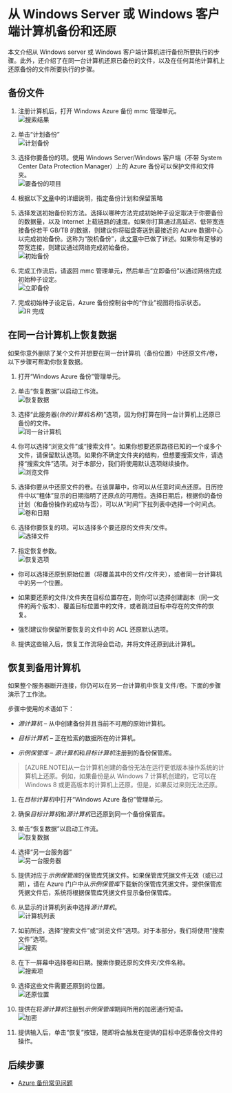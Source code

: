 <properties
   pageTitle="Azure 备份 - 从 Windows Server 或 Windows 客户端备份和还原"
   description="了解如何从 Windows Server 或 Windows 客户端备份和还原。本文还介绍了备选的服务器恢复方法"
   services="backup"
   documentationCenter=""
   authors="prvijay"
   manager="shreeshd"
   editor=""/>

<tags
  	ms.service="backup"
	ms.date="08/18/2015"
	wacn.date="09/15/2015"/>

# 从 Windows Server 或 Windows 客户端计算机备份和还原
本文介绍从 Windows server 或 Windows 客户端计算机进行备份所要执行的步骤。此外，还介绍了在同一台计算机还原已备份的文件，以及在任何其他计算机上还原备份的文件所要执行的步骤。

## 备份文件
1. 注册计算机后，打开 Windows Azure 备份 mmc 管理单元。<br/>
![搜索结果][1]

2. 单击“计划备份”<br/>
![计划备份][2]

3. 选择你要备份的项。使用 Windows Server/Windows 客户端（不带 System Center Data Protection Manager）上的 Azure 备份可以保护文件和文件夹。<br/>
![要备份的项目][3]

4. 根据以下[文章](/documentation/articles/backup-azure-backup-cloud-as-tape)中的详细说明，指定备份计划和保留策略

5. 选择发送初始备份的方法。选择以哪种方法完成初始种子设定取决于你要备份的数据量，以及 Internet 上载链路的速度。如果你打算通过高延迟、低带宽连接备份若干 GB/TB 的数据，则建议你将磁盘寄送到最接近的 Azure 数据中心以完成初始备份。这称为“脱机备份”，此[文章](https://msdn.microsoft.com/zh-cn/library/azure/dn894419.aspx)中已做了详述。如果你有足够的带宽连接，则建议通过网络完成初始备份。<br/>
![初始备份][4]

6. 完成工作流后，请返回 mmc 管理单元，然后单击“立即备份”以通过网络完成初始种子设定。<br/>
![立即备份][5]

7. 完成初始种子设定后，Azure 备份控制台中的“作业”视图将指示状态。<br/>
![IR 完成][6]

## 在同一台计算机上恢复数据
如果你意外删除了某个文件并想要在同一台计算机（备份位置）中还原文件/卷，以下步骤可帮助你恢复数据。

1. 打开“Windows Azure 备份”管理单元。

2. 单击“恢复数据”以启动工作流。<br/>
![恢复数据][7]

3. 选择“此服务器(*你的计算机名称*)”选项，因为你打算在同一台计算机上还原已备份的文件。<br/>
![同一台计算机][8]

4. 你可以选择“浏览文件”或“搜索文件”。如果你想要还原路径已知的一个或多个文件，请保留默认选项。如果你不确定文件夹的结构，但想要搜索文件，请选择“搜索文件”选项。对于本部分，我们将使用默认选项继续操作。<br/>
![浏览文件][9]

5. 选择你要从中还原文件的卷。在该屏幕中，你可以从任意时间点还原。日历控件中以“粗体”显示的日期指明了还原点的可用性。选择日期后，根据你的备份计划（和备份操作的成功与否），可以从“时间”下拉列表中选择一个时间点。<br/>
![卷和日期][10]

6. 选择你要恢复的项。可以选择多个要还原的文件夹/文件。<br/>
![选择文件][11]

7. 指定恢复参数。<br/>
![恢复选项][12]
  + 你可以选择还原到原始位置（将覆盖其中的文件/文件夹），或者同一台计算机中的另一个位置。

  + 如果要还原的文件/文件夹在目标位置存在，则你可以选择创建副本（同一文件的两个版本）、覆盖目标位置中的文件，或者跳过目标中存在的文件的恢复。

  + 强烈建议你保留所要恢复的文件中的 ACL 还原默认选项。

8. 提供这些输入后，恢复工作流将会启动，并将文件还原到此计算机。

## 恢复到备用计算机
如果整个服务器断开连接，你仍可以在另一台计算机中恢复文件/卷。下面的步骤演示了工作流。

步骤中使用的术语如下：
  + *源计算机* – 从中创建备份并且当前不可用的原始计算机。

  + *目标计算机* – 正在检索的数据所在的计算机。

  + *示例保管库* – *源计算机*和*目标计算机*注册到的备份保管库。<br/>

> [AZURE.NOTE]从一台计算机创建的备份无法在运行更低版本操作系统的计算机上还原。例如，如果备份是从 Windows 7 计算机创建的，它可以在 Windows 8 或更高版本的计算机上还原。但是，如果反过来则无法还原。

1. 在*目标计算机*中打开“Windows Azure 备份”管理单元。

2. 确保*目标计算机*和*源计算机*已还原到同一个备份保管库。

3. 单击“恢复数据”以启动工作流。<br/>
![恢复数据][7]

4. 选择“另一台服务器”<br/>
![另一台服务器][13]

5. 提供对应于*示例保管库*的保管库凭据文件。如果保管库凭据文件无效（或已过期），请在 Azure 门户中从*示例保管库*下载新的保管库凭据文件。提供保管库凭据文件后，系统将根据保管库凭据文件显示备份保管库。

6. 从显示的计算机列表中选择*源计算机*。<br/>
![计算机列表][14]

7. 如前所述，选择“搜索文件”或“浏览文件”选项。对于本部分，我们将使用“搜索文件”选项。<br/>
![搜索][15]

8. 在下一屏幕中选择卷和日期。搜索你要还原的文件夹/文件名称。<br/>
![搜索项][16]

9. 选择这些文件需要还原到的位置。<br/>
![还原位置][17]

10. 提供在将*源计算机*注册到*示例保管库*期间所用的加密通行短语。<br/>
![加密][18]

11. 提供输入后，单击“恢复”按钮，随即将会触发在提供的目标中还原备份文件的操作。


## 后续步骤
- [Azure 备份常见问题](/documentation/articles/backup-azure-backup-faq)

<!--Image references-->
[1]: ./media/backup-azure-backup-and-recover/result.png
[2]: ./media/backup-azure-backup-and-recover/schedulebackup.png
[3]: ./media/backup-azure-backup-and-recover/items.png
[4]: ./media/backup-azure-backup-and-recover/initialbackup.png
[5]: ./media/backup-azure-backup-and-recover/backupnow.png
[6]: ./media/backup-azure-backup-and-recover/ircomplete.png

[7]: ./media/backup-azure-backup-and-recover/recover.png
[8]: ./media/backup-azure-backup-and-recover/samemachine.png
[9]: ./media/backup-azure-backup-and-recover/browseandsearch.png
[10]: ./media/backup-azure-backup-and-recover/volanddate.png
[11]: ./media/backup-azure-backup-and-recover/selectfiles.png
[12]: ./media/backup-azure-backup-and-recover/recoveroptions.png

[13]: ./media/backup-azure-backup-and-recover/anotherserver.png
[14]: ./media/backup-azure-backup-and-recover/machinelist.png
[15]: ./media/backup-azure-backup-and-recover/search.png
[16]: ./media/backup-azure-backup-and-recover/searchitems.png
[17]: ./media/backup-azure-backup-and-recover/restorelocation.png
[18]: ./media/backup-azure-backup-and-recover/encryption.png

<!---HONumber=67-->